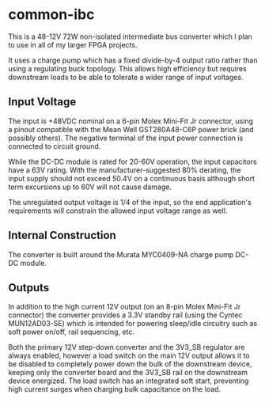# common-ibc

This is a 48-12V 72W non-isolated intermediate bus converter which I plan to use in all of my larger FPGA projects.

It uses a charge pump which has a fixed divide-by-4 output ratio rather than using a regulating buck topology. This
allows high efficiency but requires downstream loads to be able to tolerate a wider range of input voltages.

## Input Voltage

The input is +48VDC nominal on a 6-pin Molex Mini-Fit Jr connector, using a pinout compatible with the Mean Well
GST280A48-C6P power brick (and possibly others). The negative terminal of the input power connection is connected to
circuit ground.

While the DC-DC module is rated for 20-60V operation, the input capacitors have a 63V rating. With the
manufacturer-suggested 80% derating, the input supply should not exceed 50.4V on a continuous basis although short term
excursions up to 60V will not cause damage.

The unregulated output voltage is 1/4 of the input, so the end application's requirements will constrain the allowed
input voltage range as well.

## Internal Construction

The converter is built around the Murata MYC0409-NA charge pump DC-DC module.

## Outputs

In addition to the high current 12V output (on an 8-pin Molex Mini-Fit Jr connector) the converter provides a 3.3V
standby rail (using the Cyntec MUN12AD03-SE) which is intended for powering sleep/idle circuitry such as soft power
on/off, rail sequencing, etc.

Both the primary 12V step-down converter and the 3V3_SB regulator are always enabled, however a load switch on the main
12V output allows it to be disabled to completely power down the bulk of the downstream device, keeping only the
converter board and the 3V3_SB rail on the downstream device energized. The load switch has an integrated soft start,
preventing high current surges when charging bulk capacitance on the load.
